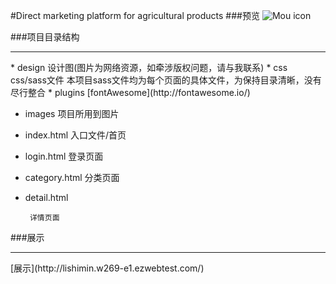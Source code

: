  #Direct marketing platform for agricultural products
###预览
![Mou icon](http://25.io/mou/Mou_128.png)

###项目目录结构
<hr/>
 * design
        设计图(图片为网络资源，如牵涉版权问题，请与我联系)
 * css
        css/sass文件
        本项目sass文件均为每个页面的具体文件，为保持目录清晰，没有尽行整合
 * plugins
        [fontAwesome](http://fontawesome.io/)

 * images
        项目所用到图片

 * index.html
        入口文件/首页
 * login.html
        登录页面
 * category.html
        分类页面
 * detail.html
 		
 		详情页面

###展示
<hr/>
[展示](http://lishimin.w269-e1.ezwebtest.com/)